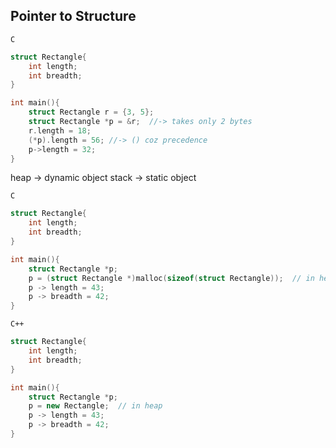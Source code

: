 ## Pointer to Structure

`C`
```C
struct Rectangle{
    int length;
    int breadth;
}

int main(){
    struct Rectangle r = {3, 5};
    struct Rectangle *p = &r;  //-> takes only 2 bytes
    r.length = 18;
    (*p).length = 56; //-> () coz precedence
    p->length = 32;
}

```

heap -> dynamic object
stack -> static object

`C`
```C
struct Rectangle{
    int length;
    int breadth;
}

int main(){
    struct Rectangle *p;
    p = (struct Rectangle *)malloc(sizeof(struct Rectangle));  // in heap
    p -> length = 43;
    p -> breadth = 42;
}
```

`C++`
```C++
struct Rectangle{
    int length;
    int breadth;
}

int main(){
    struct Rectangle *p;
    p = new Rectangle;  // in heap
    p -> length = 43;
    p -> breadth = 42;
}
```